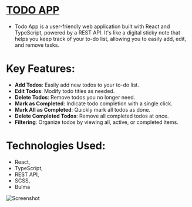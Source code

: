 # [TODO APP](https://nataligru.github.io/react_todo_app_with_API/)

- Todo App is a user-friendly web application built with React and TypeScript, powered by a REST API. It's like a digital sticky note that helps you keep track of your to-do list, allowing you to easily add, edit, and remove tasks.

# Key Features:
- **Add Todos**: Easily add new todos to your to-do list.
- **Edit Todos**: Modify todo titles as needed.
- **Delete Todos**: Remove todos you no longer need.
- **Mark as Completed**: Indicate todo completion with a single click.
- **Mark All as Completed**: Quickly mark all todos as done.
- **Delete Completed Todos**: Remove all completed todos at once.
- **Filtering**: Organize todos by viewing all, active, or completed items.

# Technologies Used: 
- React,
- TypeScript,
- REST API,
- SCSS,
- Bulma

![Screenshot](https://github.com/NataliGru/react_todo_app_with_API/assets/133240440/25f646e8-3c10-4b36-b4fa-f5b4a348d0aa)
